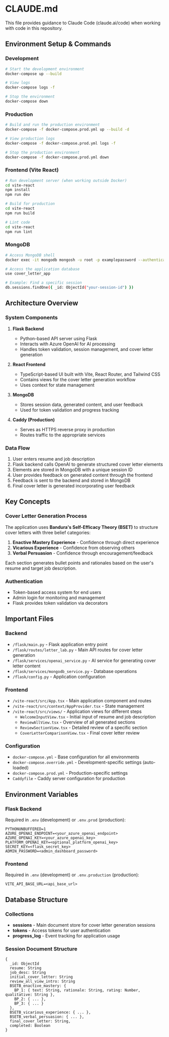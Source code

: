 # CLAUDE.md

This file provides guidance to Claude Code (claude.ai/code) when working with code in this repository.

## Environment Setup & Commands

### Development

```bash
# Start the development environment
docker-compose up --build

# View logs
docker-compose logs -f

# Stop the environment
docker-compose down
```

### Production

```bash
# Build and run the production environment
docker-compose -f docker-compose.prod.yml up --build -d

# View production logs
docker-compose -f docker-compose.prod.yml logs -f

# Stop the production environment
docker-compose -f docker-compose.prod.yml down
```

### Frontend (Vite React)

```bash
# Run development server (when working outside Docker)
cd vite-react
npm install
npm run dev

# Build for production
cd vite-react
npm run build

# Lint code
cd vite-react
npm run lint
```

### MongoDB

```bash
# Access MongoDB shell
docker exec -it mongodb mongosh -u root -p examplepassword --authenticationDatabase admin

# Access the application database
use cover_letter_app

# Example: Find a specific session
db.sessions.findOne({ _id: ObjectId("your-session-id") })
```

## Architecture Overview

### System Components

1. **Flask Backend**
   - Python-based API server using Flask
   - Interacts with Azure OpenAI for AI processing
   - Handles token validation, session management, and cover letter generation

2. **React Frontend**
   - TypeScript-based UI built with Vite, React Router, and Tailwind CSS
   - Contains views for the cover letter generation workflow
   - Uses context for state management

3. **MongoDB**
   - Stores session data, generated content, and user feedback
   - Used for token validation and progress tracking

4. **Caddy (Production)**
   - Serves as HTTPS reverse proxy in production
   - Routes traffic to the appropriate services

### Data Flow

1. User enters resume and job description
2. Flask backend calls OpenAI to generate structured cover letter elements
3. Elements are stored in MongoDB with a unique session ID
4. User provides feedback on generated content through the frontend
5. Feedback is sent to the backend and stored in MongoDB
6. Final cover letter is generated incorporating user feedback

## Key Concepts

### Cover Letter Generation Process

The application uses **Bandura's Self-Efficacy Theory (BSET)** to structure cover letters with three belief categories:

1. **Enactive Mastery Experience** - Confidence through direct experience
2. **Vicarious Experience** - Confidence from observing others
3. **Verbal Persuasion** - Confidence through encouragement/feedback

Each section generates bullet points and rationales based on the user's resume and target job description.

### Authentication

- Token-based access system for end users
- Admin login for monitoring and management
- Flask provides token validation via decorators

## Important Files

### Backend

- `/flask/main.py` - Flask application entry point
- `/flask/routes/letter_lab.py` - Main API routes for cover letter generation
- `/flask/services/openai_service.py` - AI service for generating cover letter content
- `/flask/services/mongodb_service.py` - Database operations
- `/flask/config.py` - Application configuration

### Frontend

- `/vite-react/src/App.tsx` - Main application component and routes
- `/vite-react/src/context/AppProvider.tsx` - State management
- `/vite-react/src/views/` - Application views for different steps
  - `WelcomeInputView.tsx` - Initial input of resume and job description
  - `ReviewAllView.tsx` - Overview of all generated sections
  - `ReviewSectionView.tsx` - Detailed review of a specific section
  - `CoverLetterComparisonView.tsx` - Final cover letter review

### Configuration

- `docker-compose.yml` - Base configuration for all environments
- `docker-compose.override.yml` - Development-specific settings (auto-loaded)
- `docker-compose.prod.yml` - Production-specific settings
- `Caddyfile` - Caddy server configuration for production

## Environment Variables

### Flask Backend

Required in `.env` (development) or `.env.prod` (production):
```
PYTHONUNBUFFERED=1
AZURE_OPENAI_ENDPOINT=<your_azure_openai_endpoint>
AZURE_OPENAI_KEY=<your_azure_openai_key>
PLATFORM_OPENAI_KEY=<optional_platform_openai_key>
SECRET_KEY=<flask_secret_key>
ADMIN_PASSWORD=<admin_dashboard_password>
```

### Frontend

Required in `.env` (development) or `.env.production` (production):
```
VITE_API_BASE_URL=<api_base_url>
```

## Database Structure

### Collections

- **sessions** - Main document store for cover letter generation sessions
- **tokens** - Access tokens for user authentication
- **progress_log** - Event tracking for application usage

### Session Document Structure

```
{
  _id: ObjectId
  resume: String
  job_desc: String
  initial_cover_letter: String
  review_all_view_intro: String
  BSETB_enactive_mastery: {
    BP_1: { text: String, rationale: String, rating: Number, qualitative: String },
    BP_2: { ... },
    BP_3: { ... }
  },
  BSETB_vicarious_experience: { ... },
  BSETB_verbal_persuasion: { ... },
  final_cover_letter: String,
  completed: Boolean
}
```